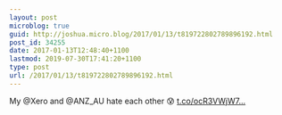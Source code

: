 ```yaml
---
layout: post
microblog: true
guid: http://joshua.micro.blog/2017/01/13/t819722802789896192.html
post_id: 34255
date: 2017-01-13T12:48:40+1100
lastmod: 2019-07-30T17:41:20+1100
type: post
url: /2017/01/13/t819722802789896192.html
---
```

My @Xero and @ANZ_AU hate each other 😰 [t.co/ocR3VWjW7...](https://t.co/ocR3VWjW7J)
